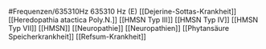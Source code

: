 #Frequenzen/635310Hz
635310 Hz (E)
[[Dejerine-Sottas-Krankheit]]
[[Heredopathia atactica Poly.N.]]
[[HMSN Typ III]]
[[HMSN Typ IV]]
[[HMSN Typ VII]]
[[HMSN]]
[[Neuropathie]]
[[Neuropathien]]
[[Phytansäure Speicherkrankheit]]
[[Refsum-Krankheit]]